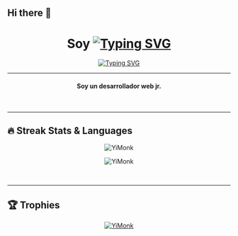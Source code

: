## Hi there 👋

<h1 align="center">Soy <a href="https://github.com/YiMonk"><img src="https://readme-typing-svg.herokuapp.com?font=Orbitron&weight=600&letterSpacing=1px&pause=1000&color=2EA0D2&width=435&lines=Jesus;YiMonk" alt="Typing SVG" /></a></h1>
<p align="center">
  <a href="https://github.com/YiMonk"><img src="[https://readme-typing-svg.herokuapp.com?font=Orbitron&weight=600&letterSpacing=1px&pause=1000&color=2EA0D2&width=435&lines=Desarrollador+web](https://readme-typing-svg.herokuapp.com?font=Orbitron&weight=600&letterSpacing=1px&pause=1000&color=2EA0D2&width=435&lines=Desarrollador+web+%3C%2F%3E;JS+%7C+CSS+%7C+HTML+%7C+REACT+%7C+NODE+)" alt="Typing SVG"></a>
</p>

<hr/>


<h4 align="center">
Soy un desarrollador web jr. <br />
</h4>
<br>

<hr/> 

## 🔥 Streak Stats & Languages
<p align="center"><img src="https://github-readme-streak-stats.herokuapp.com/?user=YiMonk&theme=algolia" alt="YiMonk" /></p>
<p align="center"><img src="https://github-readme-stats.vercel.app/api/top-langs/?username=YiMonk&theme=algolia&layout=compact" alt="YiMonk" /></p>

<br>
<hr/>

## 🏆 Trophies
<p align="center"> <a href="https://github.com/jaypavasiya"><img
      src="https://github-profile-trophy.vercel.app/?username=YiMonk&row=1&column=3&theme=algolia" alt="YiMonk" /></a>  </p>


